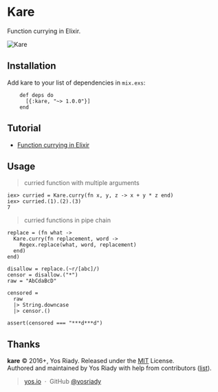 # Kare

Function currying in Elixir.

![Kare](http://i.imgur.com/KWquSBD.jpg)

## Installation

  Add kare to your list of dependencies in `mix.exs`:

        def deps do
          [{:kare, "~> 1.0.0"}]
        end

## Tutorial
- [Function currying in Elixir](http://blog.patrikstorm.com/function-currying-in-elixir)

## Usage

> curried function with multiple arguments

```
iex> curried = Kare.curry(fn x, y, z -> x + y * z end)
iex> curried.(1).(2).(3)
7
```


> curried functions in pipe chain

```
replace = (fn what ->
  Kare.curry(fn replacement, word ->
    Regex.replace(what, word, replacement)
  end)
end)

disallow = replace.(~r/[abc]/)
censor = disallow.("*")
raw = "AbCdaBcD"

censored =
  raw
  |> String.downcase
  |> censor.()

assert(censored === "***d***d")
```

## Thanks

**kare** © 2016+, Yos Riady. Released under the [MIT] License.<br>
Authored and maintained by Yos Riady with help from contributors ([list][contributors]).

> [yos.io](http://yos.io) &nbsp;&middot;&nbsp;
> GitHub [@yosriady](https://github.com/yosriady)

[MIT]: http://mit-license.org/
[contributors]: http://github.com/yosriady/kare/contributors

